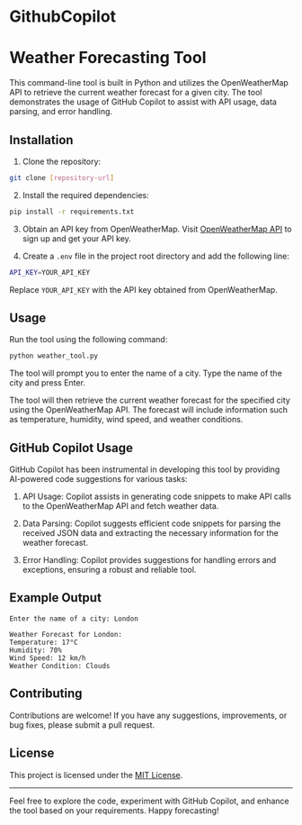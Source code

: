 # GithubCopilot
# Weather Forecasting Tool

This command-line tool is built in Python and utilizes the OpenWeatherMap API to retrieve the current weather forecast for a given city. The tool demonstrates the usage of GitHub Copilot to assist with API usage, data parsing, and error handling.

## Installation

1. Clone the repository:

```bash
git clone [repository-url]
```

2. Install the required dependencies:

```bash
pip install -r requirements.txt
```

3. Obtain an API key from OpenWeatherMap. Visit [OpenWeatherMap API](https://openweathermap.org/api) to sign up and get your API key.

4. Create a `.env` file in the project root directory and add the following line:

```bash
API_KEY=YOUR_API_KEY
```
Replace `YOUR_API_KEY` with the API key obtained from OpenWeatherMap.

## Usage

Run the tool using the following command:

```bash
python weather_tool.py
```

The tool will prompt you to enter the name of a city. Type the name of the city and press Enter.

The tool will then retrieve the current weather forecast for the specified city using the OpenWeatherMap API. The forecast will include information such as temperature, humidity, wind speed, and weather conditions.

## GitHub Copilot Usage

GitHub Copilot has been instrumental in developing this tool by providing AI-powered code suggestions for various tasks:

1. API Usage: Copilot assists in generating code snippets to make API calls to the OpenWeatherMap API and fetch weather data.

2. Data Parsing: Copilot suggests efficient code snippets for parsing the received JSON data and extracting the necessary information for the weather forecast.

3. Error Handling: Copilot provides suggestions for handling errors and exceptions, ensuring a robust and reliable tool.

## Example Output

```
Enter the name of a city: London

Weather Forecast for London:
Temperature: 17°C
Humidity: 70%
Wind Speed: 12 km/h
Weather Condition: Clouds
```

## Contributing

Contributions are welcome! If you have any suggestions, improvements, or bug fixes, please submit a pull request.

## License

This project is licensed under the [MIT License](LICENSE).

---

Feel free to explore the code, experiment with GitHub Copilot, and enhance the tool based on your requirements. Happy forecasting!
